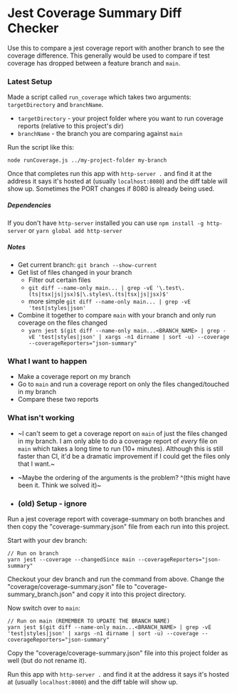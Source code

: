 # Jest Coverage Summary Diff Checker

Use this to compare a jest coverage report with another branch to see the coverage difference. This generally would be used to compare if test coverage has dropped between a feature branch and `main`.

### Latest Setup

Made a script called `run_coverage` which takes two arguments: `targetDirectory` and `branchName`.
* `targetDirectory` - your project folder where you want to run coverage reports (relative to this project's dir)
* `branchName` - the branch you are comparing against `main`

Run the script like this:
```
node runCoverage.js ../my-project-folder my-branch
```

Once that completes run this app with `http-server .` and find it at the address it says it's hosted at (usually `localhost:8080`) and the diff table will show up. Sometimes the PORT changes if 8080 is already being used.

##### Dependencies

If you don't have `http-server` installed you can use `npm install -g http-server` or `yarn global add http-server`

##### Notes
* Get current branch: `git branch --show-current`
* Get list of files changed in your branch
  - Filter out certain files
  - `git diff --name-only main... | grep -vE '\.test\.(ts|tsx|js|jsx)$|\.styles\.(ts|tsx|js|jsx)$'`
  - more simple `git diff --name-only main... | grep -vE 'test|styles|json'`
* Combine it together to compare `main` with your branch and only run coverage on the files changed
  - `yarn jest $(git diff --name-only main...<BRANCH_NAME> | grep -vE 'test|styles|json' | xargs -n1 dirname | sort -u) --coverage --coverageReporters="json-summary"`


### What I want to happen
- Make a coverage report on my branch
- Go to `main` and run a coverage report on only the files changed/touched in my branch
- Compare these two reports

### What isn't working
- ~I can't seem to get a coverage report on `main` of just the files changed in my branch. I am only able to do a coverage report of _every_ file on `main` which takes a long time to run (10+ minutes). Although this is still faster than CI, it'd be a dramatic improvement if I could get the files only that I want.~
- ~Maybe the ordering of the arguments is the problem? ^(this might have been it. Think we solved it)~

- ### (old) Setup - ignore

Run a jest coverage report with coverage-summary on both branches and then copy the "coverage-summary.json" file from each run into this project.

Start with your dev branch:
```
// Run on branch
yarn jest --coverage --changedSince main --coverageReporters="json-summary"
```
Checkout your dev branch and run the command from above. Change the "coverage/coverage-summary.json" file to "coverage-summary_branch.json" and copy it into this project directory.

Now switch over to `main`:
```
// Run on main (REMEMBER TO UPDATE THE BRANCH NAME)
yarn jest $(git diff --name-only main...<BRANCH_NAME> | grep -vE 'test|styles|json' | xargs -n1 dirname | sort -u) --coverage --coverageReporters="json-summary"
```
Copy the "coverage/coverage-summary.json" file into this project folder as well (but do not rename it).

Run this app with `http-server .` and find it at the address it says it's hosted at (usually `localhost:8080`) and the diff table will show up.
